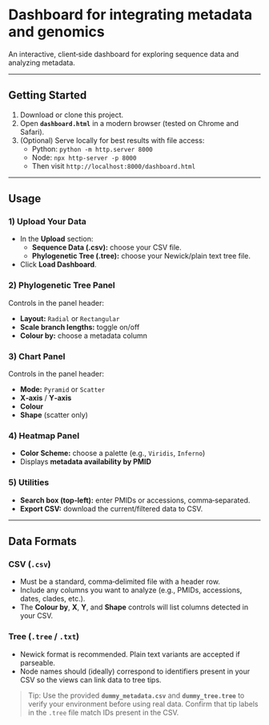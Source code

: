 # Dashboard for integrating metadata and genomics

An interactive, client‑side dashboard for exploring sequence data and analyzing metadata. 
  
---

## Getting Started

1. Download or clone this project.
2. Open **`dashboard.html`** in a modern browser (tested on Chrome and Safari).
3. (Optional) Serve locally for best results with file access:
   - Python: `python -m http.server 8000`
   - Node: `npx http-server -p 8000`
   - Then visit `http://localhost:8000/dashboard.html`

---

## Usage

### 1) Upload Your Data
- In the **Upload** section:
  - **Sequence Data (.csv):** choose your CSV file.
  - **Phylogenetic Tree (.tree):** choose your Newick/plain text tree file.
- Click **Load Dashboard**.

### 2) Phylogenetic Tree Panel
Controls in the panel header:
- **Layout:** `Radial` or `Rectangular`
- **Scale branch lengths:** toggle on/off
- **Colour by:** choose a metadata column

### 3) Chart Panel
Controls in the panel header:
- **Mode:** `Pyramid` or `Scatter`
- **X‑axis** / **Y‑axis**
- **Colour**
- **Shape** (scatter only)

### 4) Heatmap Panel
- **Color Scheme:** choose a palette (e.g., `Viridis`, `Inferno`)
- Displays **metadata availability by PMID**

### 5) Utilities
- **Search box (top‑left):** enter PMIDs or accessions, comma‑separated.
- **Export CSV:** download the current/filtered data to CSV.

---

## Data Formats

### CSV (`.csv`)
- Must be a standard, comma‑delimited file with a header row.
- Include any columns you want to analyze (e.g., PMIDs, accessions, dates, clades, etc.).
- The **Colour by**, **X**, **Y**, and **Shape** controls will list columns detected in your CSV.

### Tree (`.tree` / `.txt`)
- Newick format is recommended. Plain text variants are accepted if parseable.
- Node names should (ideally) correspond to identifiers present in your CSV so the views can link data to tree tips.

> Tip: Use the provided **`dummy_metadata.csv`** and **`dummy_tree.tree`** to verify your environment before using real data.
  Confirm that tip labels in the `.tree` file match IDs present in the CSV.

